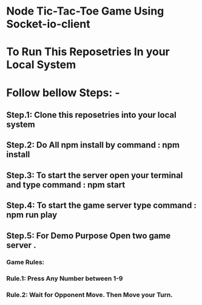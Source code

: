 # Node Tic-Tac-Toe Game Using Socket-io-client

# To Run This Reposetries In your Local System

# Follow bellow Steps: -

## Step.1: Clone this reposetries into your local system

## Step.2: Do All npm install by command : npm install

## Step.3: To start the server open your terminal and type command : npm start

## Step.4: To start the game server type command : npm run play

## Step.5: For Demo Purpose Open two game server .

### Game Rules:

### Rule.1: Press Any Number between 1-9

### Rule.2: Wait for Opponent Move. Then Move your Turn.
